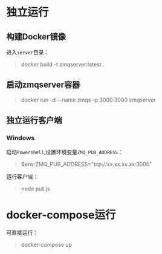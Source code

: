 # 独立运行

## 构建Docker镜像
进入`server`目录：
> docker build -t zmqserver:latest .

## 启动zmqserver容器
> docker run -d --name zmqs -p 3000:3000 zmqserver


## 独立运行客户端
### Windows
启动`Powershell`,设置环境变量`ZMQ_PUB_ADDRESS`：
> $env:ZMQ_PUB_ADDRESS="tcp://xx.xx.xx.xx:3000"


运行客户端：
> node pull.js

# docker-compose运行
可直接运行：
> docker-compose up
